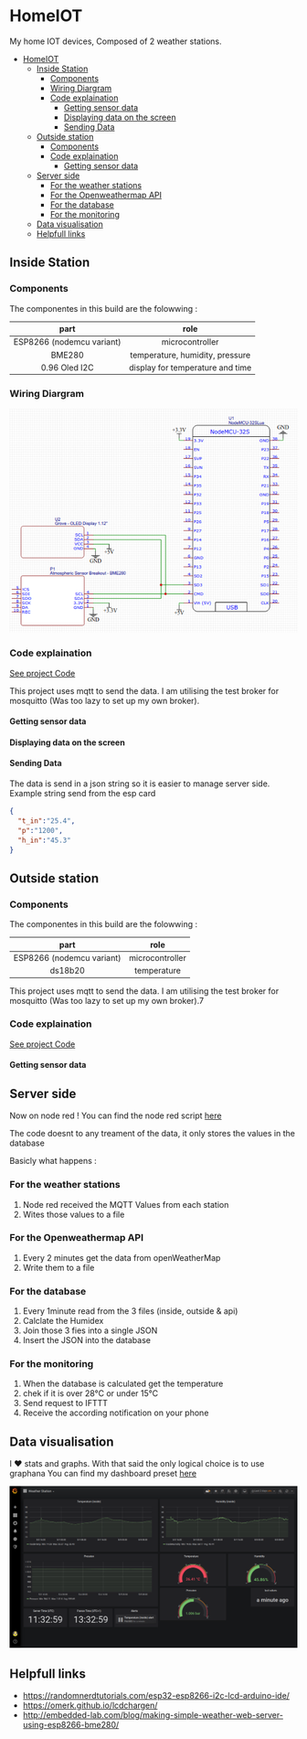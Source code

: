 # HomeIOT

My home IOT devices, Composed of 2 weather stations.

- [HomeIOT](#homeiot)
  - [Inside Station](#inside-station)
    - [Components](#components)
    - [Wiring Diargram](#wiring-diargram)
    - [Code explaination](#code-explaination)
      - [Getting sensor data](#getting-sensor-data)
      - [Displaying data on the screen](#displaying-data-on-the-screen)
      - [Sending Data](#sending-data)
  - [Outside station](#outside-station)
    - [Components](#components-1)
    - [Code explaination](#code-explaination-1)
      - [Getting sensor data](#getting-sensor-data-1)
  - [Server side](#server-side)
    - [For the weather stations](#for-the-weather-stations)
    - [For the Openweathermap API](#for-the-openweathermap-api)
    - [For the database](#for-the-database)
    - [For the monitoring](#for-the-monitoring)
  - [Data visualisation](#data-visualisation)
  - [Helpfull links](#helpfull-links)


## Inside Station

### Components

The componentes in this build are the folowwing :

|           part            |               role               |
| :-----------------------: | :------------------------------: |
| ESP8266 (nodemcu variant) |         microcontroller          |
|          BME280           | temperature, humidity, pressure  |
|       0.96 Oled I2C       | display for temperature and time |

### Wiring Diargram

![](docs/WireDiag.png)

### Code explaination

[See project Code](inside_station/src/main.ino)

This project uses mqtt to send the data. I am utilising the test broker for mosquitto (Was too lazy to set up my own broker).

#### Getting sensor data


#### Displaying data on the screen


#### Sending Data

The data is send in a json string so it is easier to manage server side.
Example string send from the esp card
```json
{
  "t_in":"25.4",
  "p":"1200",
  "h_in":"45.3"
}
```

## Outside station

### Components

The componentes in this build are the folowwing :

|           part            |               role               |
| :-----------------------: | :------------------------------: |
| ESP8266 (nodemcu variant) |         microcontroller          |
|          ds18b20           | temperature  |


This project uses mqtt to send the data. I am utilising the test broker for mosquitto (Was too lazy to set up my own broker).7

### Code explaination

[See project Code](outside_station/src/main.ino)

#### Getting sensor data


## Server side

Now on node red ! You can find the node red script [here](node-red.json)

The code doesnt to any treament of the data, it only stores the values in the database

Basicly what happens :

### For the weather stations

1) Node red received the MQTT Values from each station
2) Wites those values to a file

### For the Openweathermap API

1) Every 2 minutes get the data from openWeatherMap
2) Write them to a file

### For the database

1) Every 1minute read from the 3 files (inside, outside & api)
2) Calclate the Humidex
3) Join those 3 fies into a single JSON
4) Insert the JSON into the database
  
### For the monitoring

1) When the database is calculated get the temperature
2) chek if it is over 28°C or under 15°C
3) Send request to IFTTT
4) Receive the according notification on your phone

## Data visualisation

I ♥ stats and graphs.
With that said the only logical choice is to use graphana
You can find my dashboard preset [here](grafana.json)

![](/docs/graph.png)

## Helpfull links

- <https://randomnerdtutorials.com/esp32-esp8266-i2c-lcd-arduino-ide/>
- <https://omerk.github.io/lcdchargen/>
- <http://embedded-lab.com/blog/making-simple-weather-web-server-using-esp8266-bme280/>

